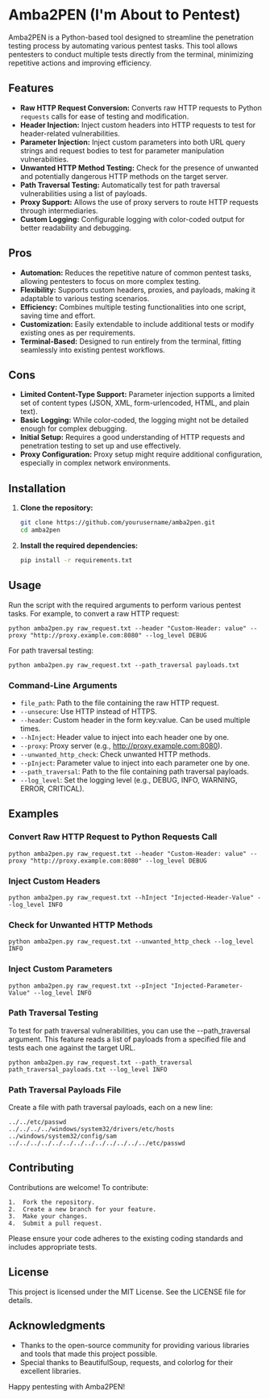 # Amba2PEN (I'm About to Pentest)

Amba2PEN is a Python-based tool designed to streamline the penetration testing process by automating various pentest tasks. This tool allows pentesters to conduct multiple tests directly from the terminal, minimizing repetitive actions and improving efficiency.

## Features

- **Raw HTTP Request Conversion:** Converts raw HTTP requests to Python `requests` calls for ease of testing and modification.
- **Header Injection:** Inject custom headers into HTTP requests to test for header-related vulnerabilities.
- **Parameter Injection:** Inject custom parameters into both URL query strings and request bodies to test for parameter manipulation vulnerabilities.
- **Unwanted HTTP Method Testing:** Check for the presence of unwanted and potentially dangerous HTTP methods on the target server.
- **Path Traversal Testing:** Automatically test for path traversal vulnerabilities using a list of payloads.
- **Proxy Support:** Allows the use of proxy servers to route HTTP requests through intermediaries.
- **Custom Logging:** Configurable logging with color-coded output for better readability and debugging.

## Pros

- **Automation:** Reduces the repetitive nature of common pentest tasks, allowing pentesters to focus on more complex testing.
- **Flexibility:** Supports custom headers, proxies, and payloads, making it adaptable to various testing scenarios.
- **Efficiency:** Combines multiple testing functionalities into one script, saving time and effort.
- **Customization:** Easily extendable to include additional tests or modify existing ones as per requirements.
- **Terminal-Based:** Designed to run entirely from the terminal, fitting seamlessly into existing pentest workflows.

## Cons

- **Limited Content-Type Support:** Parameter injection supports a limited set of content types (JSON, XML, form-urlencoded, HTML, and plain text).
- **Basic Logging:** While color-coded, the logging might not be detailed enough for complex debugging.
- **Initial Setup:** Requires a good understanding of HTTP requests and penetration testing to set up and use effectively.
- **Proxy Configuration:** Proxy setup might require additional configuration, especially in complex network environments.

## Installation

1. **Clone the repository:**
    ```bash
    git clone https://github.com/yourusername/amba2pen.git
    cd amba2pen
    ```

2. **Install the required dependencies:**
    ```bash
    pip install -r requirements.txt
    ```

## Usage

Run the script with the required arguments to perform various pentest tasks. For example, to convert a raw HTTP request:

```
python amba2pen.py raw_request.txt --header "Custom-Header: value" --proxy "http://proxy.example.com:8080" --log_level DEBUG
```

For path traversal testing:

```
python amba2pen.py raw_request.txt --path_traversal payloads.txt
```

### Command-Line Arguments

- `file_path`: Path to the file containing the raw HTTP request.
- `--unsecure`: Use HTTP instead of HTTPS.
- `--header`: Custom header in the form key:value. Can be used multiple times.
- `--hInject`: Header value to inject into each header one by one.
- `--proxy`: Proxy server (e.g., http://proxy.example.com:8080).
- `--unwanted_http_check`: Check unwanted HTTP methods.
- `--pInject`: Parameter value to inject into each parameter one by one.
- `--path_traversal`: Path to the file containing path traversal payloads.
- `--log_level`: Set the logging level (e.g., DEBUG, INFO, WARNING, ERROR, CRITICAL).

## Examples

### Convert Raw HTTP Request to Python Requests Call

```
python amba2pen.py raw_request.txt --header "Custom-Header: value" --proxy "http://proxy.example.com:8080" --log_level DEBUG
```

### Inject Custom Headers

```
python amba2pen.py raw_request.txt --hInject "Injected-Header-Value" --log_level INFO
```

### Check for Unwanted HTTP Methods

```
python amba2pen.py raw_request.txt --unwanted_http_check --log_level INFO
```

### Inject Custom Parameters

```
python amba2pen.py raw_request.txt --pInject "Injected-Parameter-Value" --log_level INFO
```

### Path Traversal Testing

To test for path traversal vulnerabilities, you can use the --path_traversal argument. This feature reads a list of payloads from a specified file and tests each one against the target URL.

```
python amba2pen.py raw_request.txt --path_traversal path_traversal_payloads.txt --log_level INFO
```

### Path Traversal Payloads File

Create a file with path traversal payloads, each on a new line:
```
../../etc/passwd
../../../../windows/system32/drivers/etc/hosts
../windows/system32/config/sam
../../../../../../../../../../../../../etc/passwd
```

## Contributing

Contributions are welcome! To contribute:

	1.	Fork the repository.
	2.	Create a new branch for your feature.
	3.	Make your changes.
	4.	Submit a pull request.

Please ensure your code adheres to the existing coding standards and includes appropriate tests.

## License

This project is licensed under the MIT License. See the LICENSE file for details.

## Acknowledgments

 * Thanks to the open-source community for providing various libraries and tools that made this project possible.
 * Special thanks to BeautifulSoup, requests, and colorlog for their excellent libraries.

Happy pentesting with Amba2PEN!

